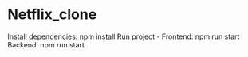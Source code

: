 # Netflix_clone
Install dependencies: npm install
Run project -
Frontend: npm run start
Backend: npm run start
